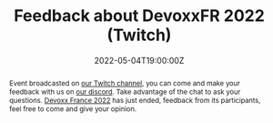 ---
title: Feedback about DevoxxFR 2022 (Twitch)

event: Software Craftsmanship Lyon (Meetup)
event_url: https://www.meetup.com/Software-Craftsmanship-Lyon/events/285516446/

location: Twitch (Online)

summary: 🎤 Immediate feedback from its participants | Meetup of 04/05/2022
abstract: "Event broadcasted on [our Twitch channel](https://www.twitch.tv/swcraftlyon), you can come and make your feedback with us on [our discord](https://discord.gg/T6wJUWW). Take advantage of the chat to ask your questions.

[Devoxx France 2022](https://www.devoxx.fr/) has just ended, feedback from its participants, feel free to come and give your opinion."

date: "2022-05-04T19:00:00Z"
date_end: "2022-05-04T21:00:00Z"
all_day: false

publishDate: "2022-05-04T12:00:00Z"

authors: [David Aparicio]
tags: [Meetup, DevoxxFR, Twitch]

featured: false

image:
  caption: 'Image credit: [**Twitch**](https://www.meetup.com/Software-Craftsmanship-Lyon/events/285516446/)'
  focal_point: Right

links: 
- name: Video
  url: https://youtu.be/DBK9HYWJS-I
- icon: twitch
  icon_pack: fab
  name: Twitch
  url: https://www.twitch.tv/videos/1474926387
- icon: twitter
  icon_pack: fab
  name: Twitter
  url: https://twitter.com/swcraftlyon #https://twitter.com/Chlorhydrique/status/1506921891264708609
url_pdf: ""
url_slides: ""
url_video: ""

slides: ""
projects: []
---